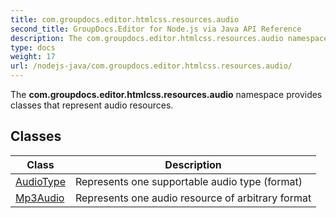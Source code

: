 ```yaml
---
title: com.groupdocs.editor.htmlcss.resources.audio
second_title: GroupDocs.Editor for Node.js via Java API Reference
description: The com.groupdocs.editor.htmlcss.resources.audio namespace provides classes that represent audio resources.
type: docs
weight: 17
url: /nodejs-java/com.groupdocs.editor.htmlcss.resources.audio/
---
```


The **com.groupdocs.editor.htmlcss.resources.audio** namespace provides classes that represent audio resources.


## Classes

| Class | Description |
| --- | --- |
| [AudioType](../com.groupdocs.editor.htmlcss.resources.audio/audiotype) | Represents one supportable audio type (format) |
| [Mp3Audio](../com.groupdocs.editor.htmlcss.resources.audio/mp3audio) | Represents one audio resource of arbitrary format |
